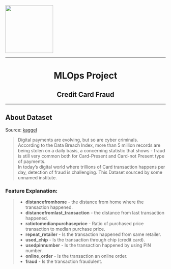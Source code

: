 <img src="https://datascientest.fr/train/assets/logo_datascientest.png" style="height:150px">
<hr style="border-width:2px;border-color:#75DFC1">
<h1 style = "text-align:center" > MLOps Project </h1>
<h2 style = "text-align:center" > Credit Card Fraud </h2>
<hr style="border-width:2px;border-color:#75DFC1">



## About Dataset
Source: [kaggel](https://www.kaggle.com/datasets/dhanushnarayananr/credit-card-fraud)

> Digital payments are evolving, but so are cyber criminals.<br>
According to the Data Breach Index, more than 5 million records are being stolen on a daily basis, a concerning statistic that shows - fraud is still very common both for Card-Present and Card-not Present type of payments.<br>
In today’s digital world where trillions of Card transaction happens per day, detection of fraud is challenging.
This Dataset sourced by some unnamed institute.

### Feature Explanation:

>- **distancefromhome** - the distance from home where the transaction happened.
>- **distancefromlast_transaction** - the distance from last transaction happened.
>- **ratiotomedianpurchaseprice** - Ratio of purchased price transaction to median purchase price.
>- **repeat_retailer** - Is the transaction happened from same retailer.
>- **used_chip** - Is the transaction through chip (credit card).
>- **usedpinnumber** - Is the transaction happened by using PIN number.
>- **online_order** - Is the transaction an online order.
>- **fraud** - Is the transaction fraudulent.

